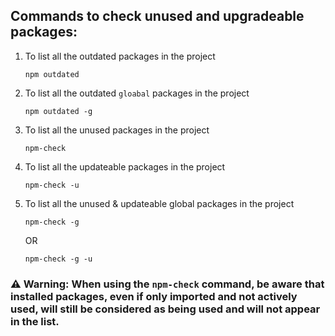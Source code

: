 ## Commands to check unused and upgradeable packages:

1. To list all the outdated packages in the project

   ```cli
   npm outdated
   ```

2. To list all the outdated `gloabal` packages in the project

   ```cli
   npm outdated -g
   ```

3. To list all the unused packages in the project

   ```cli
   npm-check
   ```

4. To list all the updateable packages in the project

   ```cli
   npm-check -u
   ```

5. To list all the unused & updateable global packages in the project

   ```cli
   npm-check -g
   ```

   OR

   ```cli
   npm-check -g -u
   ```

### ⚠️ **Warning**: When using the `npm-check` command, be aware that installed packages, even if only imported and not actively used, will still be considered as being used and will not appear in the list.
